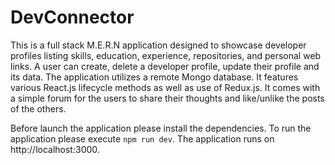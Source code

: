 # DevConnector

This is a full stack M.E.R.N application designed to showcase developer profiles listing skills, education, experience, repositories, and personal web links. A user can create, delete a developer profile, update their profile and its data. The application utilizes a remote Mongo database. It features various React.js lifecycle methods as well as use of Redux.js.
It comes with a simple forum for the users to share their thoughts and like/unlike the posts of the others.

Before launch the application please install the dependencies. To run the application please execute `npm run dev`.
The application runs on http://localhost:3000.
